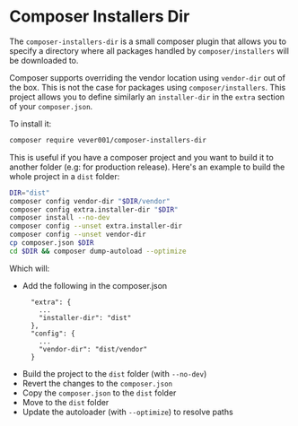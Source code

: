 # Composer Installers Dir

The `composer-installers-dir` is a small composer plugin that allows you to specify a directory where all packages
handled by `composer/installers` will be downloaded to.

Composer supports overriding the vendor location using `vendor-dir` out of the box.
This is not the case for packages using `composer/installers`.
This project allows you to define similarly an `installer-dir` in the `extra` section of your `composer.json`.

To install it:
```sh
composer require vever001/composer-installers-dir
```

This is useful if you have a composer project and you want to build it to another folder (e.g: for production release).
Here's an example to build the whole project in a `dist` folder:
```sh
DIR="dist"
composer config vendor-dir "$DIR/vendor"
composer config extra.installer-dir "$DIR"
composer install --no-dev
composer config --unset extra.installer-dir
composer config --unset vendor-dir
cp composer.json $DIR
cd $DIR && composer dump-autoload --optimize
```

Which will:
  - Add the following in the composer.json
    ```
      "extra": {
        ...
        "installer-dir": "dist"
      },
      "config": {
        ...
        "vendor-dir": "dist/vendor"
      }
    ```
  - Build the project to the `dist` folder (with `--no-dev`)
  - Revert the changes to the `composer.json`
  - Copy the `composer.json` to the `dist` folder
  - Move to the `dist` folder
  - Update the autoloader (with `--optimize`) to resolve paths
